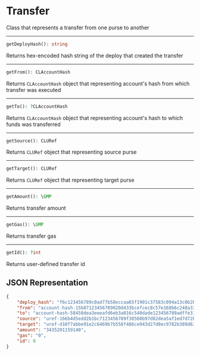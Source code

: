 # Transfer
Class that represents a transfer from one purse to another

---
```php
getDeployHash(): string
```
Returns hex-encoded hash string of the deploy that created the transfer

---
```php
getFrom(): CLAccountHash
```
Returns `CLAccountHash` object that representing account's hash from which transfer was executed

---
```php
getTo(): ?CLAccountHash
```
Returns `CLAccountHash` object that representing account's hash to which funds was transferred

---
```php
getSource(): CLURef
```
Returns `CLURef` object that representing source purse

---
```php
getTarget(): CLURef
```
Returns `CLURef` object that representing target purse

---
```php
getAmount(): \GMP
```
Returns transfer amount

---
```php
getGas(): \GMP
```
Returns transfer gas

---
```php
getId(): ?int
```
Returns user-defined transfer id

## JSON Representation
```json
{
    "deploy_hash": "f6c123456789c0ad77b58eccaa65f1901c37583c094a13c0b2b1c336cc4638f6",
    "from": "account-hash-15b87123456789020d433bcefcec8c57e168b6c248a33c0a4225a0e9671911e9",
    "to": "account-hash-58450dea3eeeafd6eb3a016c540dade123456789adffe31bce9ff2a922b7b1c1",
    "source": "uref-166b4d5edd2b1bc7123456789f38560b97d82dea5af1ed7d72b4894581a8dd01-007",
    "target": "uref-d10f7abbe91e2c6469b7b558f486ce943d27d8ec9782b389d6392e1234567897-004",
    "amount": "3435201159140",
    "gas": "0",
    "id": 0
}
```
